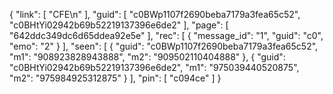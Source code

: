 {
  "link": [
    "CFE\n"
  ],
  "guid": [
    "c0BWp1107f2690beba7179a3fea65c52",
    "c0BHtYi02942b69b52219137396e6de2"
  ],
  "page": [
    "642ddc349dc6d65ddea92e5e"
  ],
  "rec": [
    {
      "message_id": "1",
      "guid": "c0",
      "emo": "2"
    }
  ],
  "seen": [
    {
      "guid": "c0BWp1107f2690beba7179a3fea65c52",
      "m1": "908923828943888",
      "m2": "909502110404888"
    },
    {
      "guid": "c0BHtYi02942b69b52219137396e6de2",
      "m1": "975039440520875",
      "m2": "975984925312875"
    }
  ],
  "pin": [
    "c094ce"
  ]
}
